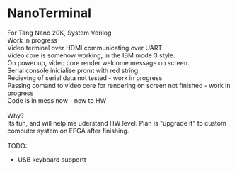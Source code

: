 # NanoTerminal
For Tang Nano 20K, System Verilog </br>
Work in progress</br>
Video terminal over HDMI communicating over UART</br>
Video core is somehow working, in the IBM mode 3 style.</br>
On power up, video core render welcome message on screen.</br>
Serial console inicialise promt with red string</br>
Recieving of serial data not tested - work in progress</br>
Passing comand to video core for rendering on screen not finished - work in progress</br>
Code is in mess now - new to HW</br></br>
Why?</br>
Its fun, and will help me uderstand HW level. Plan is "upgrade it" to custom computer system on FPGA after finishing.</br></br>
TODO:
<ul>
<li>USB keyboard supportt</li>
</ul>
</br>
